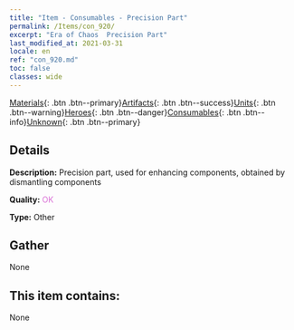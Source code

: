 ```yaml
---
title: "Item - Consumables - Precision Part"
permalink: /Items/con_920/
excerpt: "Era of Chaos  Precision Part"
last_modified_at: 2021-03-31
locale: en
ref: "con_920.md"
toc: false
classes: wide
---
```

 [Materials](/Items/){: .btn .btn--primary}[Artifacts](/Items/Artifacts/){: .btn .btn--success}[Units](/Items/Units/){: .btn .btn--warning}[Heroes](/Items/Heroes/){: .btn .btn--danger}[Consumables](/Items/Consumables/){: .btn .btn--info}[Unknown](/Items/Unknown/){: .btn .btn--primary}

## Details
 **Description:** Precision part, used for enhancing components, obtained by dismantling components

 **Quality:** <span style="color: #DA70D6">OK</span>

 **Type:** Other

## Gather

  None

## This item contains:

  None

